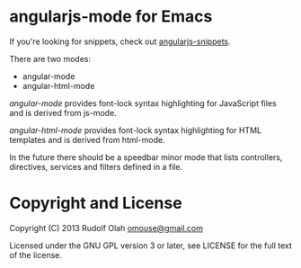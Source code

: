 # angularjs-mode for Emacs

If you're looking for snippets, check out
[angularjs-snippets](https://github.com/magnars/angular-snippets.el).

There are two modes:

* angular-mode
* angular-html-mode

*angular-mode* provides font-lock syntax highlighting for JavaScript
files and is derived from js-mode.

*angular-html-mode* provides font-lock syntax highlighting for HTML
templates and is derived from html-mode.

In the future there should be a speedbar minor mode that lists
controllers, directives, services and filters defined in a file.

# Copyright and License

Copyright (C) 2013 Rudolf Olah <omouse@gmail.com>

Licensed under the GNU GPL version 3 or later, see LICENSE for the
full text of the license.
